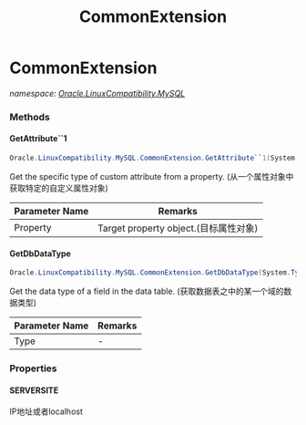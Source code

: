 ﻿---
title: CommonExtension
---

# CommonExtension
_namespace: [Oracle.LinuxCompatibility.MySQL](N-Oracle.LinuxCompatibility.MySQL.html)_



### Methods

#### GetAttribute``1
```csharp
Oracle.LinuxCompatibility.MySQL.CommonExtension.GetAttribute``1(System.Reflection.PropertyInfo)
```
Get the specific type of custom attribute from a property.
 (从一个属性对象中获取特定的自定义属性对象)

|Parameter Name|Remarks|
|--------------|-------|
|Property|Target property object.(目标属性对象)|


#### GetDbDataType
```csharp
Oracle.LinuxCompatibility.MySQL.CommonExtension.GetDbDataType(System.Type)
```
Get the data type of a field in the data table.
 (获取数据表之中的某一个域的数据类型)

|Parameter Name|Remarks|
|--------------|-------|
|Type|-|




### Properties

#### SERVERSITE
IP地址或者localhost

